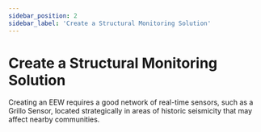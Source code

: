 ```yaml
---
sidebar_position: 2
sidebar_label: 'Create a Structural Monitoring Solution'
---
```


# Create a Structural Monitoring Solution
Creating an EEW requires a good network of real-time sensors, such as a Grillo Sensor, located strategically in areas of historic seismicity that may affect nearby communities.